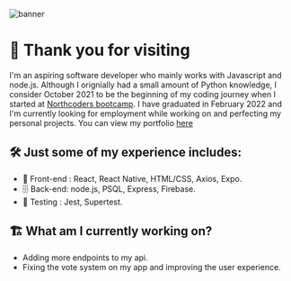 ![banner](https://user-images.githubusercontent.com/72388056/153008383-b7f3d24a-0996-4b47-b1b6-087d18987664.png)
# 🦉 Thank you for visiting
I'm an aspiring software developer who mainly works with Javascript and node.js. Although I orignially had a small amount of Python knowledge, I consider October 2021 to be the beginning of my coding journey when I started at [Northcoders bootcamp](https://northcoders.com/). I have graduated in February 2022 and I'm currently looking for employment while working on and perfecting my personal projects. You can view my portfolio [here](https://jamesgrannan.netlify.app/)

## 🛠️ Just some of my experience includes:
- 🎨 Front-end : React, React Native, HTML/CSS, Axios, Expo.
- 🗄️ Back-end: node.js, PSQL, Express, Firebase.
- 🔬 Testing : Jest, Supertest.

## 🏗️ What am I currently working on?
- Adding more endpoints to my api.
- Fixing the vote system on my app and improving the user experience.
